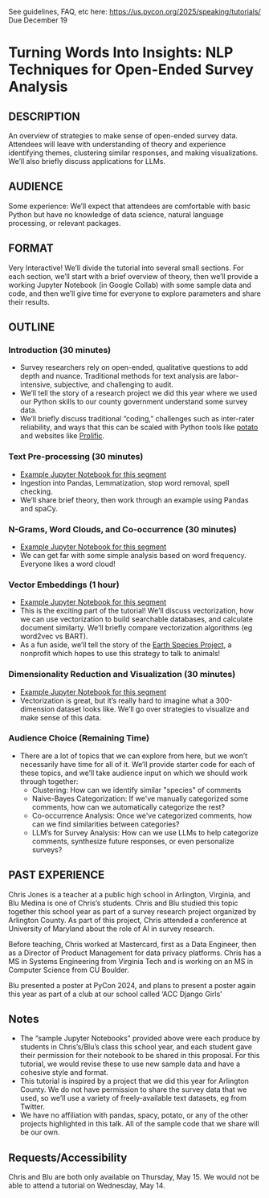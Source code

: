 See guidelines, FAQ, etc here:
https://us.pycon.org/2025/speaking/tutorials/
Due December 19

# Turning Words Into Insights: NLP Techniques for Open-Ended Survey Analysis

## DESCRIPTION
An overview of strategies to make sense of open-ended survey data. Attendees
will leave with understanding of theory and experience identifying themes,
clustering similar responses, and making visualizations. We’ll also briefly
discuss applications for LLMs.

## AUDIENCE
Some experience: We’ll expect that attendees are comfortable with basic Python
but have no knowledge of data science, natural language processing, or relevant
packages.

## FORMAT
Very Interactive! We’ll divide the tutorial into several small sections. For
each section, we’ll start with a brief overview of theory, then we’ll provide a
working Jupyter Notebook (in Google Collab) with some sample data and code, and
then we’ll give time for everyone to explore parameters and share their results.

## OUTLINE

### Introduction (30 minutes) 
- Survey researchers rely on open-ended, qualitative questions to add depth and
nuance. Traditional methods for text analysis are labor-intensive, subjective,
and challenging to audit. 
- We’ll tell the story of a research project we did this year where we used our
Python skills to our county government understand some survey data. 
- We’ll briefly discuss traditional “coding,” challenges such as inter-rater
reliability, and ways that this can be scaled with Python tools like
[potato](https://github.com/davidjurgens/potato) and websites like
[Prolific](https://www.prolific.com/).

### Text Pre-processing (30 minutes) 
- [Example Jupyter Notebook for this segment](https://github.com/jackaaburk/ITE140/blob/main/Notes/NLP.ipynb) 
- Ingestion into Pandas, Lemmatization, stop word removal, spell checking. 
- We’ll share brief theory, then work through an example using Pandas and spaCy.

### N-Grams, Word Clouds, and Co-occurrence (30 minutes) 
- [Example Jupyter Notebook for this segment](https://github.com/MrJonesAPS/ITE140/blob/main/word_cloud_sample.ipynb)
- We can get far with some simple analysis based on word frequency. Everyone
likes a word cloud!

### Vector Embeddings (1 hour)
- [Example Jupyter Notebook for this segment](https://github.com/1bMedina/ite140/blob/main/notebooks/word2vec.ipynb)
- This is the exciting part of the tutorial! We’ll discuss vectorization, how we
can use vectorization to build searchable databases, and calculate document
similarty. We’ll briefly compare vectorization algorithms (eg word2vec vs BART).
- As a fun aside, we’ll tell the story of the 
[Earth Species Project](https://www.earthspecies.org/what-we-do/technology), a 
nonprofit which
hopes to use this strategy to talk to animals!

### Dimensionality Reduction and Visualization (30 minutes) 
- [Example Jupyter Notebook for this segment](https://github.com/aelliott26/ITE140/blob/main/Jupyter_Notebooks/Dimensionality-Reduction.ipynb)
- Vectorization is great, but it’s really hard to imagine what a 300-dimension
dataset looks like. We’ll go over strategies to visualize and make sense of this
data.

### Audience Choice (Remaining Time)
- There are a lot of topics that we can explore from here, but we won’t
necessarily have time for all of it. We’ll provide starter code for each of
these topics, and we’ll take audience input on which we should work through
together:
    - Clustering: How can we identify similar "species" of comments
    - Naive-Bayes Categorization: If we've manually categorized some comments,
    how can we automatically categorize the rest?
    - Co-occurrence Analysis: Once we've categorized comments, how can we find
    similarities between categories?
    - LLM’s for Survey Analysis: How can we use LLMs to help categorize
    comments, synthesize future responses, or even personalize surveys?

## PAST EXPERIENCE
Chris Jones is a teacher at a public high school in Arlington, Virginia, and Blu
Medina is one of Chris’s students. Chris and Blu studied this topic together
this school year as part of a survey research project organized by Arlington
County. As part of this project, Chris attended a conference at University of
Maryland about the role of AI in survey research.

Before teaching, Chris worked at Mastercard, first as a Data Engineer, then as a
Director of Product Management for data privacy platforms. Chris has a MS in
Systems Engineering from Virginia Tech and is working on an MS in Computer
Science from CU Boulder.

Blu presented a poster at PyCon 2024, and plans to present a poster again this
year as part of a club at our school called ‘ACC Django Girls’

## Notes
- The “sample Jupyter Notebooks” provided above were each produce by students in
Chris’s/Blu’s class this school year, and each student gave their permission for
their notebook to be shared in this proposal. For this tutorial, we would revise
these to use new sample data and have a cohesive style and format.
- This tutorial is inspired by a project that we did this year for Arlington
County. We do not have permission to share the survey data that we used, so
we’ll use a variety of freely-available text datasets, eg from Twitter.
- We have no affiliation with pandas, spacy, potato, or any of the other
projects highlighted in this talk. All of the sample code that we share will be
our own.

## Requests/Accessibility

Chris and Blu are both only available on Thursday, May 15. We would not be able
to attend a tutorial on Wednesday, May 14.